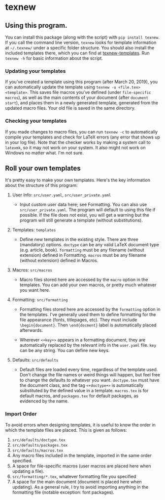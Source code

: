 # texnew

## Using this program.
You can install this package (along with the script) with `pip install texnew`. If you call the command line version, `texnew` looks for template information at `~/.texnew/` under a specific folder structure. You should also install the included templates there, which you can find at [texnew-templates](https://github.com/alexrutar/texnew-templates). Run `texnew -h` for basic information about the script.

### Updating your templates
If you've created a template using this program (after March 20, 2019), you can automatically update the template using `texnew -u <file.tex> <template>`. This saves file macros you've defined (under `file-specific macros`), as well as the main contents of your document (after `document start`), and places them in a newly generated template, generated from the updated macro files. Your old file is saved in the same directory.

### Checking your templates
If you made changes to macro files, you can run `texnew -c` to automatically compile your templates and check for LaTeX errors (any error that shows up in your log file). Note that the checker works by making a system call to `latexmk`, so it may not work on your system. It also might not work on Windows no matter what. I'm not sure.

## Roll your own templates
It's pretty easy to make your own templates. Here's the key information about the structure of this program:
1. User Info: `src/user.yaml`, `src/user_private.yaml`
    - Input custom user data here; see Formatting. You can also use `src/user_private.yaml`. The program will default to using this file if possible. If the file does not exist, you will get a warning but the program will still generate a template (without substitutions).

2. Templates: `templates`
    - Define new templates in the existing style. There are three (mandatory) options. `doctype` can be any valid LaTeX document type (e.g. article, book). `formatting` must be any filename (without extension) defined in Formatting. `macros` must be any filename (without extension) defined in Macros.

2. Macros: `src/macros`
    - Macro files stored here are accessed by the `macro` option in the templates. You can add your own macros, or pretty much whatever you want here.

3. Formatting: `src/formatting`
    - Formatting files stored here are accessed by the `formatting` option in the templates. I've generally used them to define formatting for the file appearance (fonts, titlepages, etc). They must include `\begin{document}`. Then `\end{docment}` label is automatically placed afterwards.

    - Wherever `<+key+>` appears in a formatting document, they are automatically replaced by the relevant info in the `user.yaml` file. `key` can be any string. You can define new keys.

4. Defaults: `src/defaults`
    - Default files are loaded every time, regardless of the template used. Don't change the file names or weird things will happen, but feel free to change the defaults to whatever you want. `doctype.tex` must have the document class, and the tag `<+doctype+>` is automatically substituted by the defined value in a template. `macros.tex` is for default macros, and `packages.tex` for default packages, as evidenced by the name.

### Import Order
To avoid errors when designing templates, it is useful to know the order in which the template files are placed.
This is given as follows:
1. `src/defaults/doctype.tex`
2. `src/defaults/packages.tex`
3. `src/defaults/macros.tex`
4. Any macro files included in the template, imported in the same order specified.
5. A space for file-specific macros (user macros are placed here when updating a file).
6. `src/formatting/*.tex`, whatever formatting file you specified
7. A space for the main document (document is placed here when updating).
As a general rule, I try to avoid importing anything in the formatting file (notable exception: font packages).

